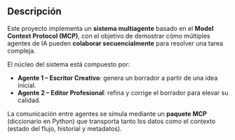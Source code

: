 
##  Descripción  
Este proyecto implementa un **sistema multiagente** basado en el **Model Context Protocol (MCP)**, con el objetivo de demostrar cómo múltiples agentes de IA pueden **colaborar secuencialmente** para resolver una tarea compleja.  

El núcleo del sistema está compuesto por:  
- **Agente 1 – Escritor Creativo**: genera un borrador a partir de una idea inicial.  
- **Agente 2 – Editor Profesional**: refina y corrige el borrador para elevar su calidad.  

La comunicación entre agentes se simula mediante un **paquete MCP** (diccionario en Python) que transporta tanto los datos como el contexto (estado del flujo, historial y metadatos).  




